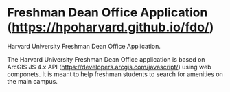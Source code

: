 # Freshman Dean Office Application (https://hpoharvard.github.io/fdo/)
Harvard University Freshman Dean Office Application.

The Harvard University Freshman Dean Office application is based on ArcGIS JS 4.x API (https://developers.arcgis.com/javascript/) using web componets.
It is meant to help freshman students to search for amenities on the main campus.
